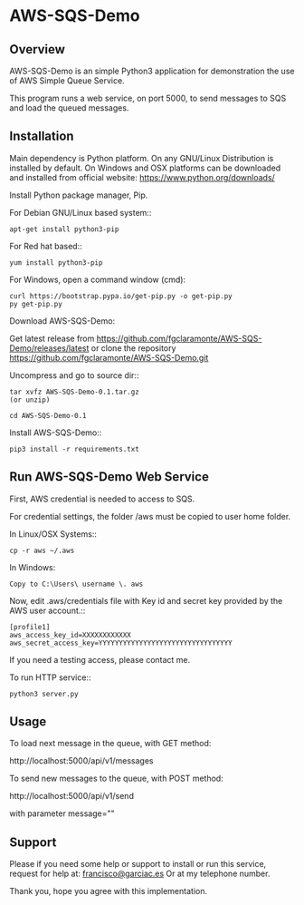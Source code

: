 # AWS-SQS-Demo

Overview
--------

AWS-SQS-Demo is an simple Python3 application for demonstration the use of AWS
Simple Queue Service.

This program runs a web service, on port 5000, to send messages to SQS and load
the queued messages.


Installation
------------

Main dependency is Python platform. On any GNU/Linux Distribution is installed
by default. On Windows and OSX platforms can be downloaded and installed from
official website: https://www.python.org/downloads/

Install Python package manager, Pip. 

For Debian GNU/Linux based system::

	apt-get install python3-pip

For Red hat based::

	yum install python3-pip
  
For Windows, open a command window (cmd):

	curl https://bootstrap.pypa.io/get-pip.py -o get-pip.py
	py get-pip.py


Download AWS-SQS-Demo:

Get latest release from https://github.com/fgclaramonte/AWS-SQS-Demo/releases/latest
or clone the repository https://github.com/fgclaramonte/AWS-SQS-Demo.git
 
Uncompress and go to source dir::

	tar xvfz AWS-SQS-Demo-0.1.tar.gz
	(or unzip)
	
	cd AWS-SQS-Demo-0.1
	

Install AWS-SQS-Demo::

	pip3 install -r requirements.txt

	

Run AWS-SQS-Demo Web Service
----------------------------

First, AWS credential is needed to access to SQS.

For credential settings, the folder /aws must be copied to user home folder.

In Linux/OSX Systems::

	cp -r aws ~/.aws
	
In Windows:

	Copy to C:\Users\ username \. aws
	
Now, edit .aws/credentials file with Key id and secret key provided by the AWS
user account.::

	[profile1]
	aws_access_key_id=XXXXXXXXXXXX
	aws_secret_access_key=YYYYYYYYYYYYYYYYYYYYYYYYYYYYYYYYY

If you need a testing access, please contact me.


To run HTTP service::

	python3 server.py
	

Usage
-----

To load next message in the queue, with GET method:

http://localhost:5000/api/v1/messages

To send new messages to the queue, with POST method:

http://localhost:5000/api/v1/send 

with parameter message="<new message>"


Support
-------

Please if you need some help or support to install or run this service, request for help at:
francisco@garciac.es
Or at my telephone number.

Thank you, hope you agree with this implementation.
